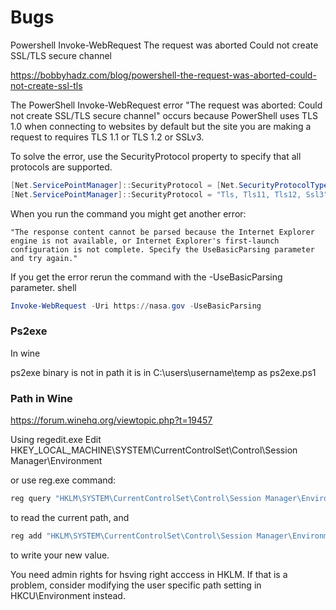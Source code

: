 # Bugs

Powershell Invoke-WebRequest The request was aborted Could not create SSL/TLS secure channel

https://bobbyhadz.com/blog/powershell-the-request-was-aborted-could-not-create-ssl-tls

The PowerShell Invoke-WebRequest error "The request was aborted: Could not create SSL/TLS secure channel" occurs because PowerShell uses TLS 1.0 when connecting to websites by default but the site you are making a request to requires TLS 1.1 or TLS 1.2 or SSLv3.

To solve the error, use the SecurityProtocol property to specify that all protocols are supported.

```ps1
[Net.ServicePointManager]::SecurityProtocol = [Net.SecurityProtocolType]::Tls, [Net.SecurityProtocolType]::Tls11, [Net.SecurityProtocolType]::Tls12, [Net.SecurityProtocolType]::Ssl3
[Net.ServicePointManager]::SecurityProtocol = "Tls, Tls11, Tls12, Ssl3"
```


When you run the command you might get another error:

    "The response content cannot be parsed because the Internet Explorer engine is not available, or Internet Explorer's first-launch configuration is not complete. Specify the UseBasicParsing parameter and try again."

If you get the error rerun the command with the -UseBasicParsing parameter.
shell

```ps1
Invoke-WebRequest -Uri https://nasa.gov -UseBasicParsing
```




### Ps2exe


In wine

ps2exe binary is not in path
it is in
C:\users\username\temp as ps2exe.ps1


### Path in Wine

https://forum.winehq.org/viewtopic.php?t=19457

Using regedit.exe Edit
HKEY_LOCAL_MACHINE\SYSTEM\CurrentControlSet\Control\Session Manager\Environment

or use  reg.exe command:
```ps1
reg query "HKLM\SYSTEM\CurrentControlSet\Control\Session Manager\Environment" /v Path
```
to read the current path, and
```ps1
reg add "HKLM\SYSTEM\CurrentControlSet\Control\Session Manager\Environment" /v Path /d "newPath" /f
```

to write your new value.

You need admin rights for hsving right acccess in HKLM. If that is a problem, consider modifying the user specific path setting in HKCU\Environment instead.
